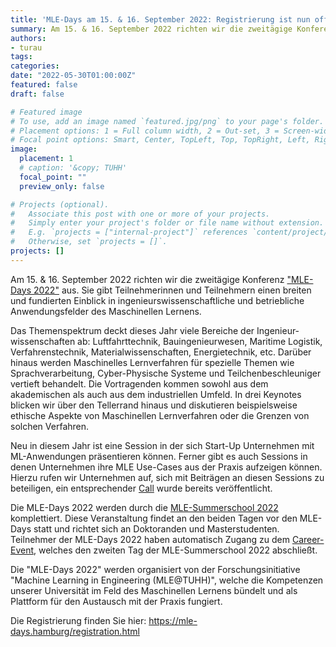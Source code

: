 ```yaml
---
title: 'MLE-Days am 15. & 16. September 2022: Registrierung ist nun offen'
summary: Am 15. & 16. September 2022 richten wir die zweitägige Konferenz ["MLE-Days 2022"](http://www.mle-days.hamburg/) aus. Sie gibt Teilnehmerinnen und Teilnehmern einen breiten und fundierten Einblick in ingenieurswissenschaftliche und betriebliche Anwendungsfelder des Maschinellen Lernens.
authors:
- turau
tags:
categories:
date: "2022-05-30T01:00:00Z"
featured: false
draft: false

# Featured image
# To use, add an image named `featured.jpg/png` to your page's folder.
# Placement options: 1 = Full column width, 2 = Out-set, 3 = Screen-width
# Focal point options: Smart, Center, TopLeft, Top, TopRight, Left, Right, BottomLeft, Bottom, BottomRight
image:
  placement: 1
  # caption: '&copy; TUHH'
  focal_point: ""
  preview_only: false

# Projects (optional).
#   Associate this post with one or more of your projects.
#   Simply enter your project's folder or file name without extension.
#   E.g. `projects = ["internal-project"]` references `content/project/deep-learning/index.md`.
#   Otherwise, set `projects = []`.
projects: []
---
```


Am 15. & 16. September 2022 richten wir die zweitägige Konferenz ["MLE-Days 2022"](http://www.mle-days.hamburg/) aus. Sie gibt Teilnehmerinnen und Teilnehmern einen breiten und fundierten Einblick in ingenieurswissenschaftliche und betriebliche Anwendungsfelder des Maschinellen Lernens.

Das Themenspektrum deckt dieses Jahr viele Bereiche der Ingenieur­wissenschaften ab: Luft­fahrt­technik, Bau­ingenieurwesen, Maritime Logistik, Verfahrens­technik, Material­wissenschaften, Energie­technik, etc. Darüber hinaus werden Maschinelles Lern­verfahren für spezielle Themen wie Sprach­verarbeitung, Cyber-Physische Systeme und Teilchen­beschleuniger vertieft behandelt. Die Vortragenden kommen sowohl aus dem akademischen als auch aus dem industriellen Umfeld. In drei Keynotes blicken wir über den Tellerrand hinaus und diskutieren beispielsweise ethische Aspekte von Maschinellen Lern­verfahren oder die Grenzen von solchen Verfahren.

Neu in diesem Jahr ist eine Session in der sich Start-Up Unternehmen mit ML-Anwendungen präsentieren können. Ferner gibt es auch Sessions in denen Unternehmen ihre MLE Use-Cases aus der Praxis aufzeigen können. Hierzu rufen wir Unternehmen auf, sich mit Beiträgen an diesen Sessions zu beteiligen, ein entsprechender [Call](https://www.mle-days.hamburg/cfp.html) wurde bereits veröffentlicht.

Die MLE-Days 2022 werden durch die [MLE-Summerschool 2022](https://mle-school.hamburg/) komplettiert. Diese Veranstaltung findet an den beiden Tagen vor den MLE-Days statt und richtet sich an Doktoranden und Masterstudenten. Teilnehmer der MLE-Days 2022 haben automatisch Zugang zu dem [Career-Event](https://mle-school.hamburg/career.html), welches den zweiten Tag der MLE-Summerschool 2022 abschließt.

Die "MLE-Days 2022" werden organisiert von der Forschungsinitiative "Machine Learning in Engineering (MLE@TUHH)", welche die Kompetenzen unserer Universität im Feld des Maschinellen Lernens bündelt und als Plattform für den Austausch mit der Praxis fungiert.

Die Registrierung finden Sie hier: https://mle-days.hamburg/registration.html
